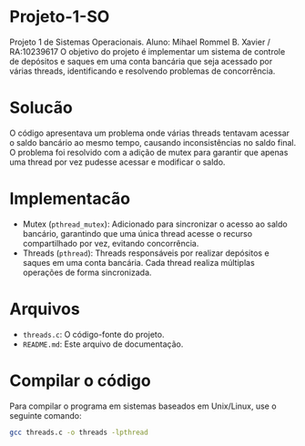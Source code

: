 # Projeto-1-SO
Projeto 1 de Sistemas Operacionais. Aluno: Mihael Rommel B. Xavier / RA:10239617
O objetivo do projeto é implementar um sistema de controle de depósitos e saques em uma conta bancária que seja acessado por várias threads, identificando e resolvendo problemas de concorrência.

# Solucão
O código apresentava um problema onde várias threads tentavam acessar o saldo bancário ao mesmo tempo, causando inconsistências no saldo final. O problema foi resolvido com a adição de mutex para garantir que apenas uma thread por vez pudesse acessar e modificar o saldo.

# Implementacão
- Mutex (`pthread_mutex`): Adicionado para sincronizar o acesso ao saldo bancário, garantindo que uma única thread acesse o recurso compartilhado por vez, evitando concorrência.
- Threads (`pthread`): Threads responsáveis por realizar depósitos e saques em uma conta bancária. Cada thread realiza múltiplas operações de forma sincronizada.

# Arquivos
- `threads.c`: O código-fonte do projeto.
- `README.md`: Este arquivo de documentação.

# Compilar o código
Para compilar o programa em sistemas baseados em Unix/Linux, use o seguinte comando:
```bash
gcc threads.c -o threads -lpthread
